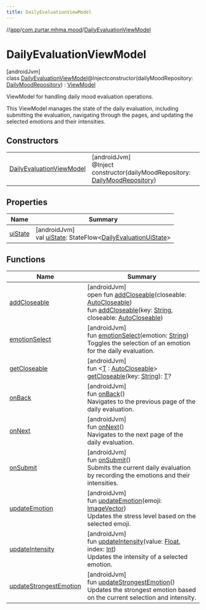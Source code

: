 ```yaml
---
title: DailyEvaluationViewModel
---
```

//[app](../../../index.html)/[com.zurtar.mhma.mood](../index.html)/[DailyEvaluationViewModel](index.html)



# DailyEvaluationViewModel



[androidJvm]\
class [DailyEvaluationViewModel](index.html)@Injectconstructor(dailyMoodRepository: [DailyMoodRepository](../../com.zurtar.mhma.data/-daily-mood-repository/index.html)) : [ViewModel](https://developer.android.com/reference/kotlin/androidx/lifecycle/ViewModel.html)

ViewModel for handling daily mood evaluation operations.



This ViewModel manages the state of the daily evaluation, including submitting the evaluation, navigating through the pages, and updating the selected emotions and their intensities.



## Constructors


| | |
|---|---|
| [DailyEvaluationViewModel](-daily-evaluation-view-model.html) | [androidJvm]<br>@Inject<br>constructor(dailyMoodRepository: [DailyMoodRepository](../../com.zurtar.mhma.data/-daily-mood-repository/index.html)) |


## Properties


| Name | Summary |
|---|---|
| [uiState](ui-state.html) | [androidJvm]<br>val [uiState](ui-state.html): StateFlow&lt;[DailyEvaluationUiState](../-daily-evaluation-ui-state/index.html)&gt; |


## Functions


| Name | Summary |
|---|---|
| [addCloseable](../../com.zurtar.mhma.util/-navigation-view-model/index.html#383812252%2FFunctions%2F-451970049) | [androidJvm]<br>open fun [addCloseable](../../com.zurtar.mhma.util/-navigation-view-model/index.html#383812252%2FFunctions%2F-451970049)(closeable: [AutoCloseable](https://developer.android.com/reference/kotlin/java/lang/AutoCloseable.html))<br>fun [addCloseable](../../com.zurtar.mhma.util/-navigation-view-model/index.html#1722490497%2FFunctions%2F-451970049)(key: [String](https://kotlinlang.org/api/core/kotlin-stdlib/kotlin/-string/index.html), closeable: [AutoCloseable](https://developer.android.com/reference/kotlin/java/lang/AutoCloseable.html)) |
| [emotionSelect](emotion-select.html) | [androidJvm]<br>fun [emotionSelect](emotion-select.html)(emotion: [String](https://kotlinlang.org/api/core/kotlin-stdlib/kotlin/-string/index.html))<br>Toggles the selection of an emotion for the daily evaluation. |
| [getCloseable](../../com.zurtar.mhma.util/-navigation-view-model/index.html#1102255800%2FFunctions%2F-451970049) | [androidJvm]<br>fun &lt;[T](../../com.zurtar.mhma.util/-navigation-view-model/index.html#1102255800%2FFunctions%2F-451970049) : [AutoCloseable](https://developer.android.com/reference/kotlin/java/lang/AutoCloseable.html)&gt; [getCloseable](../../com.zurtar.mhma.util/-navigation-view-model/index.html#1102255800%2FFunctions%2F-451970049)(key: [String](https://kotlinlang.org/api/core/kotlin-stdlib/kotlin/-string/index.html)): [T](../../com.zurtar.mhma.util/-navigation-view-model/index.html#1102255800%2FFunctions%2F-451970049)? |
| [onBack](on-back.html) | [androidJvm]<br>fun [onBack](on-back.html)()<br>Navigates to the previous page of the daily evaluation. |
| [onNext](on-next.html) | [androidJvm]<br>fun [onNext](on-next.html)()<br>Navigates to the next page of the daily evaluation. |
| [onSubmit](on-submit.html) | [androidJvm]<br>fun [onSubmit](on-submit.html)()<br>Submits the current daily evaluation by recording the emotions and their intensities. |
| [updateEmotion](update-emotion.html) | [androidJvm]<br>fun [updateEmotion](update-emotion.html)(emoji: [ImageVector](https://developer.android.com/reference/kotlin/androidx/compose/ui/graphics/vector/ImageVector.html))<br>Updates the stress level based on the selected emoji. |
| [updateIntensity](update-intensity.html) | [androidJvm]<br>fun [updateIntensity](update-intensity.html)(value: [Float](https://kotlinlang.org/api/core/kotlin-stdlib/kotlin/-float/index.html), index: [Int](https://kotlinlang.org/api/core/kotlin-stdlib/kotlin/-int/index.html))<br>Updates the intensity of a selected emotion. |
| [updateStrongestEmotion](update-strongest-emotion.html) | [androidJvm]<br>fun [updateStrongestEmotion](update-strongest-emotion.html)()<br>Updates the strongest emotion based on the current selection and intensity. |
